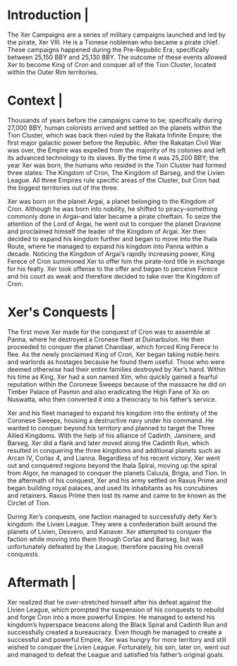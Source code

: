 # Introduction |

The Xer Campaigns are a series of military campaigns launched and led by the pirate, Xer VIII.
He is a Tionese nobleman who became a pirate chief.
These campaigns happened during the Pre-Republic Era; specifically between 25,150 BBY and 25,130 BBY.
The outcome of these events allowed Xer to become King of Cron and conquer all of the Tion Cluster, located within the Outer Rim territories.

# Context  |

Thousands of years before the campaigns came to be; specifically during 27,000 BBY, human colonists arrived and settled on the planets within the Tion Cluster, which was back then ruled by the Rakata Infinite Empire; the first major galactic power before the Republic.
After the Rakatan Civil War was over, the Empire was expelled from the majority of its colonies and left its advanced technology to its slaves.
By the time it was 25,200 BBY; the year Xer was born, the humans who resided in the Tion Cluster had formed three states: The Kingdom of Cron, The Kingdom of Barseg, and the Livien League.
All three Empires rule specific areas of the Cluster, but Cron had the biggest territories out of the three.

Xer was born on the planet Argai, a planet belonging to the Kingdom of Cron.
Although he was born into nobility, he shifted to piracy–something commonly done in Argai–and later became a pirate chieftain.
To seize the attention of the Lord of Argai, he went out to conquer the planet Dravione and proclaimed himself the leader of the Kingdom of Argai.
Xer then decided to expand his kingdom further and began to move into the Ihala Route, where he managed to expand his kingdom into Panna within a decade.
Noticing the Kingdom of Argai’s rapidly increasing power, King Ferece of Cron summoned Xer to offer him the pirate-lord title in exchange for his fealty.
Xer took offense to the offer and began to perceive Ferece and his court as weak and therefore decided to take over the Kingdom of Cron.

# Xer's Conquests |

The first move Xer made for the conquest of Cron was to assemble at Panna, where he destroyed a Cronese fleet at Duinarbulon.
He then proceeded to conquer the planet Chandaar, which forced King Ferece to flee.
As the newly proclaimed King of Cron, Xer began taking noble heirs and warlords as hostages because he found them useful.
Those who were deemed otherwise had their entire families destroyed by Xer’s hand.
Within his time as King, Xer had a son named Xim, who quickly gained a fearful reputation within the Coronese Sweeps because of the massacre he did on Timber Palace of Pasmin and also eradicating the High Fane of Xo on Nuswatta, who then converted it into a theocracy to his father’s service.

Xer and his fleet managed to expand his kingdom into the entirety of the Coronese Sweeps, housing a destructive navy under his command.
He wanted to conquer beyond his territory and planned to target the Three Allied Kingdoms.
With the help of his alliance of Cadinth, Jaminere, and Barseg, Xer did a flank and later moved along the Cadinth Run, which resulted in conquering the three kingdoms and additional planets such as Arcan IV, Corlax 4, and Lianna.
Regardless of his recent victory, Xer went out and conquered regions beyond the Ihala Spiral, moving up the spiral from Algor, he managed to conquer the planets Caluula, Brigia, and Tion.
In the aftermath of his conquest, Xer and his army settled on Raxus Prime and began building royal palaces, and used its inhabitants as his concubines and retainers.
Raxus Prime then lost its name and came to be known as the Circlet of Tion.

During Xer’s conquests, one faction managed to successfully defy Xer’s kingdom: the Livien League.
They were a confederation built around the planets of Livien, Desvero, and Kanaver.
Xer attempted to conquer the faction while moving into them through Corlax and Barseg, but was unfortunately defeated by the League; therefore pausing his overall conquests.

# Aftermath |

Xer realized that he over-stretched himself after his defeat against the Livien League, which prompted the suspension of his conquests to rebuild and forge Cron into a more powerful Empire.
He managed to extend his kingdom’s hyperspace beacons along the Black Spiral and Cadinth Run and successfully created a bureaucracy.
Even though he managed to create a successful and powerful Empire, Xer was hungry for more territory and still wished to conquer the Livien League.
Fortunately, his son, later on, went out and managed to defeat the League and satisfied his father’s original goals.
